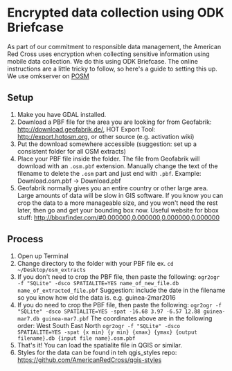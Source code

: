 Encrypted data collection using ODK Briefcase
===========================================

As part of our commitment to responsible data management, the American Red Cross uses encryption when collecting sensitive information using mobile data collection. We do this using ODK Briefcase. The online instructions are a little tricky to follow, so here's a guide to setting this up. We use omkserver on [POSM](www.posm.io) 
## Setup

1. Make you have GDAL installed.
2. Download a PBF file for the area you are looking for from Geofabrik: http://download.geofabrik.de/, HOT Export Tool: http://export.hotosm.org, or other source (e.g. activation wiki)
3. Put the download somewhere accessible (suggestion: set up a consistent folder for all OSM extracts)
4. Place your PBF file inside the folder. The file from Geofabrik will download with an `.osm.pbf` extension. Manually change the text of the filename to delete the `.osm` part and just end with `.pbf`. Example: Download.osm.pbf -> Download.pbf
5. Geofabrik normally gives you an entire country or other large area. Large amounts of data will be slow in GIS software. If you know you can crop the data to a more manageable size, and you won't need the rest later, then go and get your bounding box now. Useful website for bbox stuff: http://bboxfinder.com/#0.000000,0.000000,0.000000,0.000000

## Process

1. Open up Terminal
2. Change directory to the folder with your PBF file
    ex. `cd ~/Desktop/osm_extracts`
3. If you don't need to crop the PBF file, then paste the following:
    `ogr2ogr -f "SQLite" -dsco SPATIALITE=YES name_of_new_file.db name_of_extracted_file.pbf`
    Suggestion: include the date in the filename so you know how old the data is. e.g. guinea-2mar2016
4. If you do need to crop the PBF file, then paste the following:
    `ogr2ogr -f "SQLite" -dsco SPATIALITE=YES -spat -16.68 3.97 -6.57 12.88 guinea-mar7.db guinea-mar7.pbf`
    The coordinates above are in the following order: West South East North
    `ogr2ogr -f "SQLite" -dsco SPATIALITE=YES -spat {x min} {y min} {xmax} {ymax} {output filename}.db {input file name}.osm.pbf`
5. That's it! You can load the spatialite file in QGIS or similar.
6. Styles for the data can be found in teh qgis_styles repo: https://github.com/AmericanRedCross/qgis-styles
